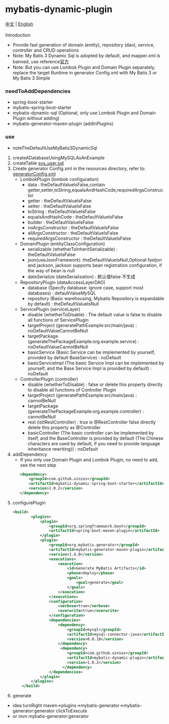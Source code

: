 # mybatis-dynamic-plugin
[中文](./README.md) | [English](./ENGLISH.md)
<br>
<br>
Introduction
* Provide fast generation of domain (entity), repository (dao), service, controller and CRUD operations
* Note: My Batis 3 Dynamic Sql is adopted by default, and mapper.xml is banned, use reference[官方](https://mybatis.org/mybatis-dynamic-sql/)
* Note: But you can use Lombok Plugin and Domain Plugin separately, replace the target Runtime in generator Config.xml with My Batis 3 or My Batis 3 Simple
### needToAddDependencies
* spring-boot-starter
* mybatis-spring-boot-starter
* mybatis-dynamic-sql (Optional, only use Lombok Plugin and Domain Plugin without adding)
* mybatis-generator-maven-plugin (addInPlugins)
### use
* noteTheDefaultUseMyBatis3DynamicSql
1. createADatabaseUsingMySQLAsAnExample
2. createTable [sys_user.sql](docs/sys_user.sql) 
3. Create generator Config.xml in the resources directory, refer to: [generatorConfig.xml](docs/generatorConfig.xml)
   * LombokPlugin (lombok configuration)
      *  data : theDefaultValueIsFalse,contain getter,setter,toString,equalsAndHashCode,requiredArgsConstructor
      *  getter : theDefaultValueIsFalse
      *  setter : theDefaultValueIsFalse
      *  toString : theDefaultValueIsFalse
      *  equalsAndHashCode : theDefaultValueIsFalse
      *  builder : theDefaultValueIsFalse
      *  noArgsConstructor : theDefaultValueIsFalse
      *  allArgsConstructor : theDefaultValueIsFalse
      *  requiredArgsConstructor : theDefaultValueIsFalse
   * DomainPlugin (entityClassConfiguration)
      *  serializable (whetherToInheritSerializable) : theDefaultValueIsFalse
      *  json(useJsonFramework) :theDefaultValueIsNull,Optional fastjon and jackson, jackson supports bean registration configuration, if the way of bean is null
      *  dateSerialize (dateSerialization) : 默认值false 不生成
   * RepositoryPlugin (dataAccessLayerDAO)
      *  database (Specify database: ignore case, support most databases) : defaultValueMySQL 
      *  repository (Basic warehousing, Mybatis Repository is expandable by default) : theDefaultValueIsNull
   * ServicePlugin (serviceLayer)
      *  disable (whetherToDisable) : The default value is false to disable all functions of ServicePlugin
      *  targetProject (generatePathExample:src/main/java) : noDefaultValueCannotBeNull
      *  targetPackage (generateThePackageExample:org.example.service) : noDefaultValueCannotBeNull
      *  basicService (Basic Service can be implemented by yourself, provided by default BaseService) : noDefault  
      *  basicServiceImpl (The basic Service Impl can be implemented by yourself, and the Base Service Impl is provided by default) : noDefault
   * ControllerPlugin (controller)
      *  disable (whetherToDisable) : false or delete this property directly to disable all functions of Controller Plugin
      *  targetProject (generatePathExample:src/main/java) : cannotBeNull
      *  targetPackage (generateThePackageExample:org.example.controller) : cannotBeNull
      *  rest (isItRestController) : true is @RestController false directly delete this property as @Controller
      *  basicController (The basic controller can be implemented by itself, and the BaseController is provided by default (The Chinese characters are used by default, if you need to provide language inheritance rewriting)) : noDefault
4. addDependency
     * If you only use Domain Plugin and Lombok Plugin, no need to add, see the next step 
     ```xml
        <dependency>
            <groupId>com.github.uinios</groupId>
            <artifactId>mybatis-dynamic-spring-boot-starter</artifactId>
            <version>1.0.2</version>
        </dependency>
      ```
5. configurePlugin
      ```xml
      <build>
              <plugins>
                  <plugin>
                      <groupId>org.springframework.boot</groupId>
                      <artifactId>spring-boot-maven-plugin</artifactId>
                  </plugin>
                  <plugin>
                      <groupId>org.mybatis.generator</groupId>
                      <artifactId>mybatis-generator-maven-plugin</artifactId>
                      <version>1.4.0</version>
                      <executions>
                          <execution>
                              <id>Generate MyBatis Artifacts</id>
                              <phase>deploy</phase>
                              <goals>
                                  <goal>generate</goal>
                              </goals>
                          </execution>
                      </executions>
                      <configuration>
                          <verbose>true</verbose>
                          <overwrite>true</overwrite>
                      </configuration>
                      <dependencies>
                          <dependency>
                              <groupId>mysql</groupId>
                              <artifactId>mysql-connector-java</artifactId>
                              <version>8.0.18</version>
                          </dependency>
                           <dependency>
                              <groupId>com.github.uinios</groupId>
                              <artifactId>mybatis-dynamic-plugin</artifactId>
                              <version>1.0.2</version>
                            </dependency>
                      </dependencies>
                  </plugin>
              </plugins>
          </build>
      ```
6. generate
 * idea turnRight maven->plugins->mybatis-generator->mybatis-generator:generator clickToExecute  
 * or mvn mybatis-generator:generator  